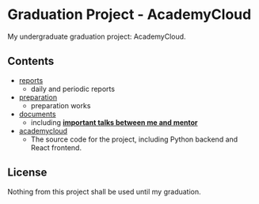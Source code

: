# Graduation Project - AcademyCloud

My undergraduate graduation project: AcademyCloud.

## Contents

- [reports](/reports)
  - daily and periodic reports
- [preparation](/preparation)
  - preparation works
- [documents](/docs)
  - including [**important talks between me and mentor**](docs/important-talks.md)
- [academycloud](/academycloud)
  - The source code for the project, including Python backend and React frontend.

## License

Nothing from this project shall be used until my graduation.